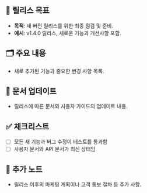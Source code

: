 ## 🚀 릴리스 목표
- **목적**: 새 버전 릴리스를 위한 최종 점검 및 준비.
- **예시**: v1.4.0 릴리스, 새로운 기능과 개선사항 포함.

## 🗂 주요 내용
- 새로 추가된 기능과 중요한 변경 사항 목록.

## 📜 문서 업데이트
- 릴리스에 따른 문서와 사용자 가이드의 업데이트 내용.

## ✅ 체크리스트
- [ ] 모든 새 기능과 버그 수정이 테스트를 통과함
- [ ] 사용자 문서와 API 문서가 최신 상태임

## 📝 추가 노트
- 릴리스 이후의 마케팅 계획이나 고객 통보 절차 등 추가 사항.
